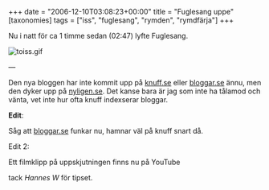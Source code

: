 +++
date = "2006-12-10T03:08:23+00:00"
title = "Fuglesang uppe"
[taxonomies]
tags = ["iss", "fuglesang", "rymden", "rymdfärja"]
+++

Nu i natt för ca 1 timme sedan (02:47) lyfte Fuglesang.

<img id="image156" src="/images/2006/12/toiss.gif" alt="toiss.gif" />

&#8212;

Den nya bloggen har inte kommit upp på [knuff.se][1] eller [bloggar.se][2] ännu, men den dyker upp på [nyligen.se][3]. Det kanse bara är jag som inte ha tålamod och vänta, vet inte hur ofta knuff indexserar bloggar.

**Edit**:

Såg att [bloggar.se][2] funkar nu, hamnar väl på knuff snart då.

Edit 2:

Ett filmklipp på uppskjutningen finns nu på YouTube  
  
tack *Hannes W* för tipset.



<small></small>

 [1]: http://www.knuff.se/
 [2]: http://bloggar.se/
 [3]: http://nyligen.se/

